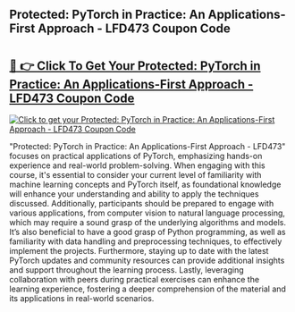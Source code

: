 ## Protected: PyTorch in Practice: An Applications-First Approach - LFD473 Coupon Code

# <h2><a href="https://gitdownloader.com/linuxfoundation.php">🔗 👉 Click To Get Your Protected: PyTorch in Practice: An Applications-First Approach - LFD473 Coupon Code</a></h2>

[![Click to get your Protected: PyTorch in Practice: An Applications-First Approach - LFD473 Coupon Code](https://gitdownloader.com/linuxfoundation.jpg)](https://gitdownloader.com/linuxfoundation.php)

"Protected: PyTorch in Practice: An Applications-First Approach - LFD473" focuses on practical applications of PyTorch, emphasizing hands-on experience and real-world problem-solving. When engaging with this course, it's essential to consider your current level of familiarity with machine learning concepts and PyTorch itself, as foundational knowledge will enhance your understanding and ability to apply the techniques discussed. Additionally, participants should be prepared to engage with various applications, from computer vision to natural language processing, which may require a sound grasp of the underlying algorithms and models. It’s also beneficial to have a good grasp of Python programming, as well as familiarity with data handling and preprocessing techniques, to effectively implement the projects. Furthermore, staying up to date with the latest PyTorch updates and community resources can provide additional insights and support throughout the learning process. Lastly, leveraging collaboration with peers during practical exercises can enhance the learning experience, fostering a deeper comprehension of the material and its applications in real-world scenarios.